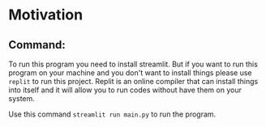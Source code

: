 # Motivation

## Command: 

To run this program you need to install streamlit. But if you want to run this program on your machine and you don't want to install things please use `replit` to run this project. Replit is an online compiler that can install things into itself and it will allow you to run codes without have them on your system. 

Use this command `streamlit run main.py` to run the program.